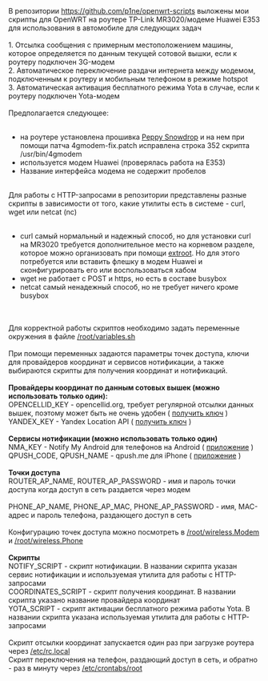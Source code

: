 
<div dir="ltr" style="text-align: left;" trbidi="on">
В репозитории <a href="https://github.com/p1ne/openwrt-scripts">https://github.com/p1ne/openwrt-scripts</a> выложены мои скрипты для OpenWRT на роутере TP-Link MR3020/модеме Huawei E353 для использования в автомобиле для следующих задач<br />
<br />
1. Отсылка сообщения с примерным местоположением машины, которое определяется по данным текущей сотовой вышки, если к роутеру подключен 3G-модем<br />
2. Автоматическое переключение раздачи интернета между модемом, подключенным к роутеру и мобильным телефоном в режиме hotspot<br />
3. Автоматическая активация бесплатного режима Yota в случае, если к роутеру подключен Yota-модем<br />
<br />
Предполагается следующее:<br />
<br />
<ul style="text-align: left;">
<li>на роутере установлена прошивка <a href="http://acs-house.ru/category/files/">Peppy Snowdrop</a>&nbsp;и на нем при помощи патча 4gmodem-fix.patch исправлена строка 352 скрипта /usr/bin/4gmodem</li>
<li>используется модем Huawei (проверялась работа на E353)</li>
<li>Название интерфейса модема не содержит пробелов</li>
</ul>
<br />
Для работы с HTTP-запросами в репозитории представлены разные скрипты в зависимости от того, какие утилиты есть в системе - curl, wget или netcat (nc)<br />
<br />
<ul style="text-align: left;">
<li>curl самый нормальный и надежный способ, но для установки curl на MR3020 требуется дополнительное место на корневом разделе, которое можно организовать при помощи&nbsp;<a href="https://wiki.openwrt.org/ru/doc/howto/extroot">extroot</a>. Но для этого потребуется или вставить флешку в модем Huawei и сконфигурировать его или воспользоваться хабом</li>
<li>wget не работает с POST и https, но есть в составе busybox</li>
<li>netcat самый ненадежный способ, но не требует ничего кроме busybox</li>
</ul>
<br />
<div>
<br /></div>
Для корректной работы скриптов необходимо задать переменные окружения в файле <a href="https://github.com/p1ne/openwrt-scripts/blob/master/root/variables.sh">/root/variables.sh</a><br />
<br />
При помощи переменных задаются параметры точек доступа, ключи для провайдеров координат и сервисов нотификации, а также выбираются скрипты для получения координат и нотификаций.<br />
<br />
<b>Провайдеры координат по данным сотовых вышек (можно использовать только один):</b><br />
OPENCELLID_KEY - opencellid.org, требует регулярной отсылки данных вышек, поэтому может быть не очень удобен ( <a href="http://opencellid.org/#action=database.requestForApiKey">получить ключ</a>&nbsp;)<br />
YANDEX_KEY - Yandex Location API ( <a href="https://tech.yandex.ru/maps/keys/get/">получить ключ</a> )<br />
<br />
<b>Сервисы нотификации (можно использовать только один)</b><br />
NMA_KEY - Notify My Android для телефонов на Android ( <a href="https://play.google.com/store/apps/details?id=com.usk.app.notifymyandroid">приложение</a>&nbsp;)<br />
QPUSH_CODE, QPUSH_NAME - qpush.me для iPhone ( <a href="https://itunes.apple.com/us/app/qpush-push-text-links-from/id776837597">приложение</a> )<br />
<br />
<b>Точки доступа</b><br />
ROUTER_AP_NAME, ROUTER_AP_PASSWORD - имя и пароль точки доступа когда доступ в сеть раздается через модем<br />
<br />
PHONE_AP_NAME, PHONE_AP_MAC, PHONE_AP_PASSWORD - имя, MAC-адрес и пароль телефона, раздающего доступ в сеть<br />
<br />
Конфигурацию точек доступа можно посмотреть в <a href="https://github.com/p1ne/openwrt-scripts/blob/master/root/wireless.Modem">/root/wireless.Modem</a> и <a href="https://github.com/p1ne/openwrt-scripts/blob/master/root/wireless.Phone">/root/wireless.Phone</a><br />
<br />
<b>Скрипты</b><br />
NOTIFY_SCRIPT - скрипт нотификации. В названии скрипта указан сервис нотификации и используемая утилита для работы с HTTP-запросами<br />
COORDINATES_SCRIPT - скрипт получения координат. В названии скрипта указано название провайдера координат<br />
YOTA_SCRIPT - скрипт активации бесплатного режима работы Yota. В названии скрипта указана используемая утилита для работы с HTTP-запросами<br />
<br />
Скрипт отсылки координат запускается один раз при загрузке роутера через <a href="https://github.com/p1ne/openwrt-scripts/blob/master/etc/rc.local">/etc/rc.local</a><br />
Скрипт переключения на телефон, раздающий доступ в сеть, и обратно - раз в минуту через <a href="https://github.com/p1ne/openwrt-scripts/blob/master/etc/crontabs/root">/etc/crontabs/root</a><br />
<br /></div>
